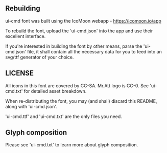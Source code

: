 ## Rebuilding

ui-cmd font was built using the IcoMoon webapp - https://icomoon.io/app

To rebuild the font, upload the 'ui-cmd.json' into the app and use
their excellent interface.

If you're interested in building the font by other means, parse
the 'ui-cmd.json' file, it shall contain all the necessary data
for you to feed into an svg/ttf generator of your choice.

## LICENSE

All icons in this font are covered by CC-SA.
Mr.Att logo is CC-0.
See 'ui-cmd.txt' for detailed asset breakdown.

When re-distributing the font, you may (and shall) discard
this README, along with 'ui-cmd.json'.

'ui-cmd.ttf' and 'ui-cmd.txt' are the only files you need.

## Glyph composition

Please see 'ui-cmd.txt' to learn more about glyph composition.
